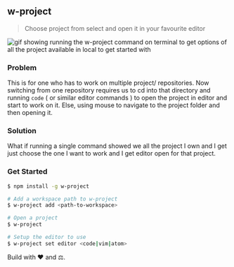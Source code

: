 ## w-project

> Choose project from select and open it in your favourite editor

![gif showing running the w-project command on terminal to get options of all the project available in local to get started with](./.github/w-project-demo.gif)

### Problem

This is for one who has to work on multiple project/ repositories.
Now switching from one repository requires us to cd into that directory and running `code` ( or similar editor commands ) to open the project in editor and start to work on it. Else, using mouse to navigate to the project folder and then opening it.

### Solution

What if running a single command showed we all the project I own and I get just choose the one I want to work and I get editor open for that project.

### Get Started

```sh
$ npm install -g w-project

# Add a workspace path to w-project
$ w-project add <path-to-workspace>

# Open a project
$ w-project

# Setup the editor to use
$ w-project set editor <code|vim|atom>
```

Build with ❤️ and ⚖️.
